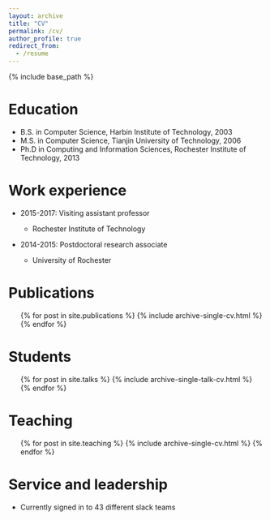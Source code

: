 ```yaml
---
layout: archive
title: "CV"
permalink: /cv/
author_profile: true
redirect_from:
  - /resume
---
```


{% include base_path %}

Education
======
* B.S. in Computer Science, Harbin Institute of Technology, 2003
* M.S. in Computer Science, Tianjin University of Technology, 2006
* Ph.D in Computing and Information Sciences, Rochester Institute of Technology, 2013 

Work experience
======
* 2015-2017: Visiting assistant professor
  * Rochester Institute of Technology

* 2014-2015: Postdoctoral research associate
  * University of Rochester
  

Publications
======
  <ul>{% for post in site.publications %}
    {% include archive-single-cv.html %}
  {% endfor %}</ul>
  
Students
======
  <ul>{% for post in site.talks %}
    {% include archive-single-talk-cv.html %}
  {% endfor %}</ul>
  
Teaching
======
  <ul>{% for post in site.teaching %}
    {% include archive-single-cv.html %}
  {% endfor %}</ul>
  
Service and leadership
======
* Currently signed in to 43 different slack teams
